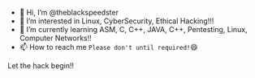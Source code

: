 - 👋 Hi, I’m @theblackspeedster
- 👀 I’m interested in Linux, CyberSecurity, Ethical Hacking!!!
- 🌱 I’m currently learning ASM, C, C++, JAVA, C++, Pentesting, Linux, Computer Networks!! 
- 📫 How to reach me `Please don't until required!`:smile:

Let the hack begin!!
